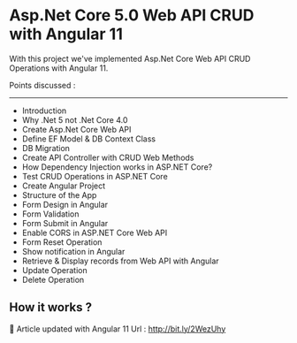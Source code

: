 # Asp.Net Core 5.0 Web API CRUD with Angular 11
With this project we've implemented Asp.Net Core Web API CRUD Operations with Angular 11.

Points discussed :
_____________________
- Introduction
- Why .Net 5 not .Net Core 4.0
- Create Asp.Net Core Web API
- Define EF Model & DB Context Class
- DB Migration
- Create API Controller with CRUD Web Methods
- How Dependency Injection works in ASP.NET Core?
- Test CRUD Operations in ASP.NET Core
- Create Angular Project
- Structure of the App
- Form Design in Angular
- Form Validation
- Form Submit in Angular
- Enable CORS in ASP.NET Core Web API
- Form Reset Operation
- Show notification in Angular
- Retrieve & Display records from Web API with Angular 
- Update Operation
- Delete Operation

 ## How it works ?
 
 :scroll: Article updated with Angular 11 
 Url : http://bit.ly/2WezUhy
 



